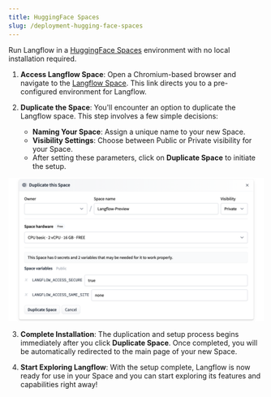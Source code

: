 ```yaml
---
title: HuggingFace Spaces
slug: /deployment-hugging-face-spaces
---
```


Run Langflow in a [HuggingFace Spaces](https://huggingface.co/spaces/) environment with no local installation required.

1. **Access Langflow Space**: Open a Chromium-based browser and navigate to the [Langflow Space](https://huggingface.co/spaces/Langflow/Langflow?duplicate=true). This link directs you to a pre-configured environment for Langflow.


2. **Duplicate the Space**: You'll encounter an option to duplicate the Langflow space. This step involves a few simple decisions:

	- **Naming Your Space**: Assign a unique name to your new Space.
	- **Visibility Settings**: Choose between Public or Private visibility for your Space.
	- After setting these parameters, click on **Duplicate Space** to initiate the setup.

![](/img/hugging-face-deployment.png)

3. **Complete Installation**: The duplication and setup process begins immediately after you click **Duplicate Space**. Once completed, you will be automatically redirected to the main page of your new Space.


4. **Start Exploring Langflow**: With the setup complete, Langflow is now ready for use in your Space and you can start exploring its features and capabilities right away! 

